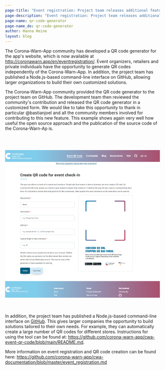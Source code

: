 ```yaml
---
page-title: "Event registration: Project team releases additional features"
page-description: "Event registration: Project team releases additional features"
page-name: qr-code-generator
page-name_de: qr-code-generator
author: Hanna Heine
layout: blog
---
```


The Corona-Warn-App community has developed a QR code generator for the app's website, which is now available at http://coronawarn.app/en/eventregistration/. Event organizers, retailers and private individuals have the opportunity to generate QR codes independently of the Corona-Warn-App. In addition, the project team has published a Node.js-based command-line interface on GitHub, allowing larger organizations to build their own customized solutions.

<!-- overview -->

The Corona-Warn-App community provided the QR code generator to the project team on GitHub. The development team then reviewed the community's contribution and released the QR code generator in a customized form. We would like to take this opportunity to thank in particular @bastianjoel and all the community members involved for contributing to this new feature. This example shows again very well how useful the open source approach and the publication of the source code of the Corona-Warn-Ap is.


<br></br>
<center> <img src="./qr-code-generator-en.png" title="QR Code Generator" style="align: center"></center>
<br></br>


In addition, the project team has published a Node.js-based command-line interface on [GitHub](https://github.com/corona-warn-app/cwa-event-qr-code). This gives larger companies the opportunity to build solutions tailored to their own needs. For example, they can automatically create a large number of QR codes for different stores. Instructions for using the tool can be found at: https://github.com/corona-warn-app/cwa-event-qr-code/blob/main/README.md. 

More information on event registration and QR code creation can be found here: https://github.com/corona-warn-app/cwa-documentation/blob/master/event_registration.md
